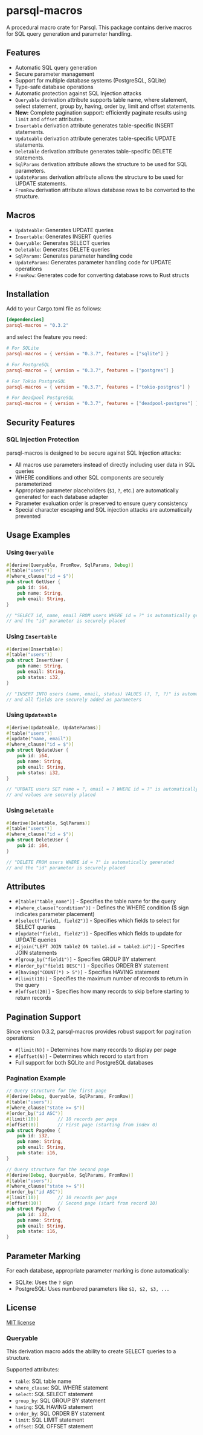 # parsql-macros

A procedural macro crate for Parsql. This package contains derive macros for SQL query generation and parameter handling.

## Features

- Automatic SQL query generation
- Secure parameter management
- Support for multiple database systems (PostgreSQL, SQLite)
- Type-safe database operations
- Automatic protection against SQL Injection attacks
- `Queryable` derivation attribute supports table name, where statement, select statement, group by, having, order by, limit and offset statements.
- **New:** Complete pagination support: efficiently paginate results using `limit` and `offset` attributes.
- `Insertable` derivation attribute generates table-specific INSERT statements.
- `Updateable` derivation attribute generates table-specific UPDATE statements.
- `Deletable` derivation attribute generates table-specific DELETE statements.
- `SqlParams` derivation attribute allows the structure to be used for SQL parameters.
- `UpdateParams` derivation attribute allows the structure to be used for UPDATE statements.
- `FromRow` derivation attribute allows database rows to be converted to the structure.

## Macros

- `Updateable`: Generates UPDATE queries
- `Insertable`: Generates INSERT queries
- `Queryable`: Generates SELECT queries
- `Deletable`: Generates DELETE queries
- `SqlParams`: Generates parameter handling code
- `UpdateParams`: Generates parameter handling code for UPDATE operations
- `FromRow`: Generates code for converting database rows to Rust structs

## Installation

Add to your Cargo.toml file as follows:

```toml
[dependencies]
parsql-macros = "0.3.2"
```

and select the feature you need:

```toml
# For SQLite
parsql-macros = { version = "0.3.7", features = ["sqlite"] }

# For PostgreSQL
parsql-macros = { version = "0.3.7", features = ["postgres"] }

# For Tokio PostgreSQL
parsql-macros = { version = "0.3.7", features = ["tokio-postgres"] }

# For Deadpool PostgreSQL
parsql-macros = { version = "0.3.7", features = ["deadpool-postgres"] }
```

## Security Features

### SQL Injection Protection

parsql-macros is designed to be secure against SQL Injection attacks:

- All macros use parameters instead of directly including user data in SQL queries
- WHERE conditions and other SQL components are securely parameterized
- Appropriate parameter placeholders (`$1`, `?`, etc.) are automatically generated for each database adapter
- Parameter evaluation order is preserved to ensure query consistency
- Special character escaping and SQL injection attacks are automatically prevented

## Usage Examples

### Using `Queryable`

```rust
#[derive(Queryable, FromRow, SqlParams, Debug)]
#[table("users")]
#[where_clause("id = $")]
pub struct GetUser {
    pub id: i64,
    pub name: String,
    pub email: String,
}

// "SELECT id, name, email FROM users WHERE id = ?" is automatically generated
// and the "id" parameter is securely placed
```

### Using `Insertable`

```rust
#[derive(Insertable)]
#[table("users")]
pub struct InsertUser {
    pub name: String,
    pub email: String,
    pub status: i32,
}

// "INSERT INTO users (name, email, status) VALUES (?, ?, ?)" is automatically generated
// and all fields are securely added as parameters
```

### Using `Updateable`

```rust
#[derive(Updateable, UpdateParams)]
#[table("users")]
#[update("name, email")]
#[where_clause("id = $")]
pub struct UpdateUser {
    pub id: i64,
    pub name: String,
    pub email: String,
    pub status: i32,
}

// "UPDATE users SET name = ?, email = ? WHERE id = ?" is automatically generated
// and values are securely placed
```

### Using `Deletable`

```rust
#[derive(Deletable, SqlParams)]
#[table("users")]
#[where_clause("id = $")]
pub struct DeleteUser {
    pub id: i64,
}

// "DELETE FROM users WHERE id = ?" is automatically generated
// and the "id" parameter is securely placed
```

## Attributes

- `#[table("table_name")]` - Specifies the table name for the query
- `#[where_clause("condition")]` - Defines the WHERE condition ($ sign indicates parameter placement)
- `#[select("field1, field2")]` - Specifies which fields to select for SELECT queries
- `#[update("field1, field2")]` - Specifies which fields to update for UPDATE queries
- `#[join("LEFT JOIN table2 ON table1.id = table2.id")]` - Specifies JOIN statements
- `#[group_by("field1")]` - Specifies GROUP BY statement
- `#[order_by("field1 DESC")]` - Specifies ORDER BY statement
- `#[having("COUNT(*) > 5")]` - Specifies HAVING statement
- `#[limit(10)]` - Specifies the maximum number of records to return in the query
- `#[offset(20)]` - Specifies how many records to skip before starting to return records

## Pagination Support

Since version 0.3.2, parsql-macros provides robust support for pagination operations:

- `#[limit(N)]` - Determines how many records to display per page
- `#[offset(N)]` - Determines which record to start from
- Full support for both SQLite and PostgreSQL databases

### Pagination Example

```rust
// Query structure for the first page
#[derive(Debug, Queryable, SqlParams, FromRow)]
#[table("users")]
#[where_clause("state >= $")]
#[order_by("id ASC")]
#[limit(10)]       // 10 records per page
#[offset(0)]       // First page (starting from index 0)
pub struct PageOne {
    pub id: i32,
    pub name: String,
    pub email: String,
    pub state: i16,
}

// Query structure for the second page
#[derive(Debug, Queryable, SqlParams, FromRow)]
#[table("users")]
#[where_clause("state >= $")]
#[order_by("id ASC")]
#[limit(10)]       // 10 records per page
#[offset(10)]      // Second page (start from record 10)
pub struct PageTwo {
    pub id: i32,
    pub name: String,
    pub email: String,
    pub state: i16,
}
```

## Parameter Marking

For each database, appropriate parameter marking is done automatically:

- SQLite: Uses the `?` sign
- PostgreSQL: Uses numbered parameters like `$1, $2, $3, ...`

## License

[MIT license](../LICENSE) 

### Queryable

This derivation macro adds the ability to create SELECT queries to a structure.

Supported attributes:
- `table`: SQL table name
- `where_clause`: SQL WHERE statement
- `select`: SQL SELECT statement 
- `group_by`: SQL GROUP BY statement
- `having`: SQL HAVING statement
- `order_by`: SQL ORDER BY statement
- `limit`: SQL LIMIT statement
- `offset`: SQL OFFSET statement 